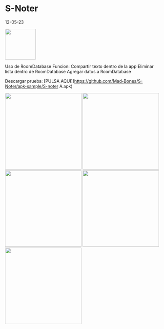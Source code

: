 # S-Noter
12-05-23

<img src="https://github.com/Mad-Bones/S-Noter/blob/master/app/src/main/res/drawable/ic_notes.xml" width="100" />

Uso de RoomDatabase
Funcion:
Compartir texto dentro de la app
Eliminar lista dentro de RoomDatabase
Agregar datos a RoomDatabase


Descargar prueba: [PULSA AQUI](https://github.com/Mad-Bones/S-Noter/apk-sample/S-noter A.apk)
  
<img src="https://github.com/Mad-Bones/S-Noter/apk-sample/scren1.png" width="250" />
  
<img src="https://github.com/Mad-Bones/S-Noter/apk-sample/scren2.png" width="250" />
  
<img src="https://github.com/Mad-Bones/S-Noter/apk-sample/scren3.png" width="250" />
  
<img src="https://github.com/Mad-Bones/S-Noter/apk-sample/scren4.png" width="250" />
  
<img src="https://github.com/Mad-Bones/S-Noter/apk-sample/scren5.png" width="250" />
